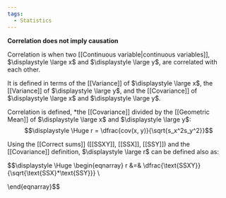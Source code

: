 ```yaml
---
tags:
  - Statistics
---
```

**Correlation does not imply causation**

Correlation is when two [[Continuous variable|continuous variables]], $\displaystyle \large x$ and $\displaystyle \large y$, are correlated with each other.

It is defined in terms of the [[Variance]] of $\displaystyle \large x$, the [[Variance]] of $\displaystyle \large y$, and the [[Covariance]] of $\displaystyle \large x$ and $\displaystyle \large y$.

Correlation is defined, *the [[Covariance]] divided by the [[Geometric Mean]] of $\displaystyle \large x$ and $\displaystyle \large y$:
$$\displaystyle \Huge r = \dfrac{cov(x, y)}{\sqrt{s_x^2s_y^2}}$$

Using the [[Correct sums]] ([[SSXY]], [[SSX]], [[SSY]]) and the [[Covariance]] definition, $\displaystyle \large r$ can be defined also as:

$$\displaystyle \Huge \begin{eqnarray} 
r &=& \dfrac{\text{SSXY}}{\sqrt{\text{SSX}*\text{SSY}}} \\

\end{eqnarray}$$